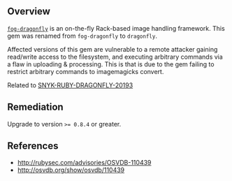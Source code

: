## Overview
[`fog-dragonfly`](https://rubygems.org/gems/fog-dragonfly) is an on-the-fly Rack-based image handling framework.
This gem was renamed from `fog-dragonfly` to `dragonfly`.

Affected versions of this gem are vulnerable to a remote attacker gaining read/write access to the filesystem, and executing arbitrary commands via a flaw in uploading & processing. This is that is due to the gem failing to restrict arbitrary commands to imagemagicks convert.

Related to [SNYK-RUBY-DRAGONFLY-20193](https://snyk.io/vuln/SNYK-RUBY-DRAGONFLY-20193)

## Remediation
Upgrade to version `>= 0.8.4` or greater.

## References
- http://rubysec.com/advisories/OSVDB-110439
- http://osvdb.org/show/osvdb/110439
